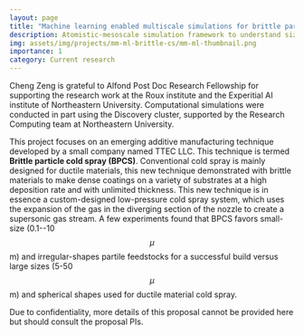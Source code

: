 ```yaml
---
layout: page
title: "Machine learning enabled multiscale simulations for brittle particle cold spray"
description: Atomistic-mesoscale simulation framework to understand size and shape effects of particle feedstock for brittle particle cold spray
img: assets/img/projects/mm-ml-brittle-cs/mm-ml-thumbnail.png
importance: 1
category: Current research
---
```


<script src='https://cdnjs.cloudflare.com/ajax/libs/mathjax/2.7.4/MathJax.js?config=default'></script>
Cheng Zeng is grateful to Alfond Post Doc Research Fellowship for supporting the research work at the Roux institute and the Experitial AI institute of Northeastern University. Computational simulations were conducted in part using the Discovery cluster, supported by the Research Computing team at Northeastern University.

This project focuses on an emerging additive manufacturing technique developed by a small company named TTEC LLC. This technique is termed **Brittle particle cold spray (BPCS)**. Conventional cold spray is mainly designed for ductile materials, this new technique demonstrated with brittle materials to make dense coatings on a variety of substrates at a high deposition rate and with unlimited thickness. This new technique is in essence a custom-designed low-pressure cold spray system, which uses the expansion of the gas in the diverging section of the nozzle to create a supersonic gas stream. A few experiments found that BPCS favors small-size (0.1--10 $$\mu$$m) and irregular-shapes partile feedstocks for a successful build versus large sizes (5-50 $$\mu$$m) and spherical shapes used for ductile material cold spray.


Due to confidentiality, more details of this proposal cannot be provided here but should consult the proposal PIs.
